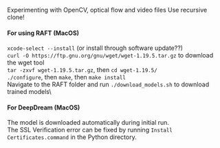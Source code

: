 Experimenting with OpenCV, optical flow and video files
Use recursive clone!

#### For using RAFT (MacOS)
`xcode-select --install` (or install through software update??)\
`curl -O https://ftp.gnu.org/gnu/wget/wget-1.19.5.tar.gz` to download the wget tool\
`tar -zxvf wget-1.19.5.tar.gz`, then `cd wget-1.19.5/`\
`./configure`, then `make`, then `make install`\
Navigate to the RAFT folder and run `./download_models.sh` to download trained models\

#### For DeepDream (MacOS)
The model is downloaded automatically during initial run.\
The SSL Verification error can be fixed by running `Install Certificates.command` in the Python directory.
